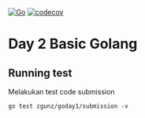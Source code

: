 [![Go](https://github.com/ALTA-BE7-I-Kadek-Adi-Gunawan/w1-d2-basic-golang/actions/workflows/go.yml/badge.svg)](https://github.com/ALTA-BE7-I-Kadek-Adi-Gunawan/w1-d2-basic-golang/actions/workflows/go.yml)
[![codecov](https://codecov.io/gh/ALTA-BE7-I-Kadek-Adi-Gunawan/w1-d2-basic-golang/branch/main/graph/badge.svg?token=PKYCVMJFTL)](https://codecov.io/gh/ALTA-BE7-I-Kadek-Adi-Gunawan/w1-d2-basic-golang)

# Day 2 Basic Golang

## Running test

Melakukan test code submission

`go test zgunz/goday1/submission -v`
